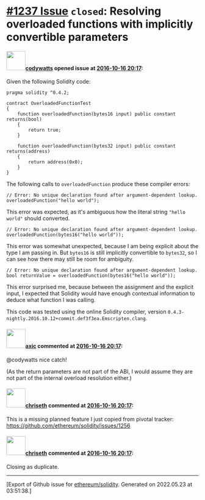 # [\#1237 Issue](https://github.com/ethereum/solidity/issues/1237) `closed`: Resolving overloaded functions with implicitly convertible parameters

#### <img src="https://avatars.githubusercontent.com/u/6081701?u=1f6e1161dba35bee194be50da9203e3c56ac4d66&v=4" width="50">[codywatts](https://github.com/codywatts) opened issue at [2016-10-16 20:17](https://github.com/ethereum/solidity/issues/1237):

Given the following Solidity code:

```
pragma solidity ^0.4.2;

contract OverloadedFunctionTest
{
    function overloadedFunction(bytes16 input) public constant returns(bool)
    {
        return true;
    }

    function overloadedFunction(bytes32 input) public constant returns(address)
    {
        return address(0x0);
    }
}
```

The following calls to `overloadedFunction` produce these compiler errors:

```
// Error: No unique declaration found after argument-dependent lookup.
overloadedFunction("hello world");
```

This error was expected, as it's ambiguous how the literal string `"hello world"` should converted.

```
// Error: No unique declaration found after argument-dependent lookup.
overloadedFunction(bytes16("hello world"));
```

This error was somewhat unexpected, because I am being explicit about the type I am passing in. But `bytes16` is still implicitly convertible to `bytes32`, so I can see how there may still be room for ambiguity.

```
// Error: No unique declaration found after argument-dependent lookup.
bool returnValue = overloadedFunction(bytes16("hello world"));
```

This error surprised me, because between the assignment and the explicit input, I expected that Solidity would have enough contextual information to deduce what function I was calling.

This code was tested using the online Solidity compiler, version `0.4.3-nightly.2016.10.12+commit.def3f3ea.Emscripten.clang`.


#### <img src="https://avatars.githubusercontent.com/u/20340?v=4" width="50">[axic](https://github.com/axic) commented at [2016-10-16 20:17](https://github.com/ethereum/solidity/issues/1237#issuecomment-254072101):

@codywatts nice catch!

(As the return parameters are not part of the ABI, I would assume they are not part of the internal overload resolution either.)

#### <img src="https://avatars.githubusercontent.com/u/9073706?v=4" width="50">[chriseth](https://github.com/chriseth) commented at [2016-10-16 20:17](https://github.com/ethereum/solidity/issues/1237#issuecomment-255098464):

This is a missing planned feature I just copied from pivotal tracker: https://github.com/ethereum/solidity/issues/1256

#### <img src="https://avatars.githubusercontent.com/u/9073706?v=4" width="50">[chriseth](https://github.com/chriseth) commented at [2016-10-16 20:17](https://github.com/ethereum/solidity/issues/1237#issuecomment-285007763):

Closing as duplicate.


-------------------------------------------------------------------------------



[Export of Github issue for [ethereum/solidity](https://github.com/ethereum/solidity). Generated on 2022.05.23 at 03:51:38.]
